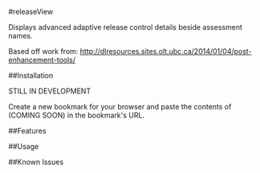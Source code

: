 #releaseView

Displays advanced adaptive release control details beside assessment names.

Based off work from: http://dlresources.sites.olt.ubc.ca/2014/01/04/post-enhancement-tools/

##Installation

STILL IN DEVELOPMENT

Create a new bookmark for your browser and paste the contents of (COMING SOON) in the bookmark's URL.

##Features


##Usage


##Known Issues
